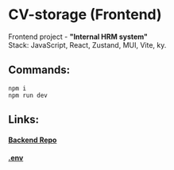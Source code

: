 # CV-storage (Frontend)
Frontend project  -  **"Internal HRM system"** <br />
Stack: JavaScript, React, Zustand, MUI, Vite, ky.

## Commands:
`npm i`<br />
`npm run dev`<br />

## Links:
#### [Backend Repo](https://github.com/l1st1k/CV-storage)
#### [.env](https://github.com/l1st1k/InIS-CourseWork/blob/main/cv_storage_react/.env-example) 
